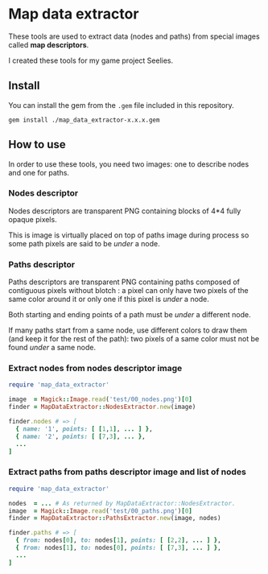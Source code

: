 # Map data extractor

These tools are used to extract data (nodes and paths) from special images called **map descriptors**.

I created these tools for my game project Seelies.


## Install

You can install the gem from the `.gem` file included in this repository.

```
gem install ./map_data_extractor-x.x.x.gem
```


## How to use

In order to use these tools, you need two images: one to describe nodes and one for paths.


### Nodes descriptor

Nodes descriptors are transparent PNG containing blocks of 4*4 fully opaque pixels.

This is image is virtually placed on top of paths image during process so some path pixels are said to be *under* a node.


### Paths descriptor

Paths descriptors are transparent PNG containing paths composed of contiguous pixels without blotch : a pixel can only have two pixels of the same color around it or only one if this pixel is *under* a node.

Both starting and ending points of a path must be *under* a different node.

If many paths start from a same node, use different colors to draw them (and keep it for the rest of the path): two pixels of a same color must not be found *under* a same node.


### Extract nodes from nodes descriptor image

``` ruby
require 'map_data_extractor'

image  = Magick::Image.read('test/00_nodes.png')[0]
finder = MapDataExtractor::NodesExtractor.new(image)

finder.nodes # => [
  { name: '1', points: [ [1,1], ... ] },
  { name: '2', points: [ [7,3], ... },
  ...
]
```


### Extract paths from paths descriptor image and list of nodes

``` ruby
require 'map_data_extractor'

nodes  = ... # As returned by MapDataExtractor::NodesExtractor.
image  = Magick::Image.read('test/00_paths.png')[0]
finder = MapDataExtractor::PathsExtractor.new(image, nodes)

finder.paths # => [
  { from: nodes[0], to: nodes[1], points: [ [2,2], ... ] },
  { from: nodes[1], to: nodes[0], points: [ [7,3], ... ] },
  ...
]
```
